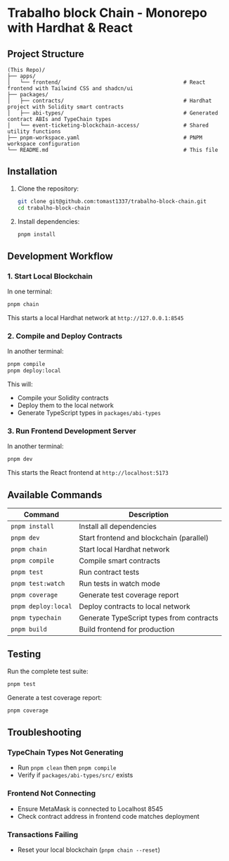 # Trabalho block Chain - Monorepo with Hardhat & React

## Project Structure

```
(This Repo)/
├── apps/
│   └── frontend/                                       # React frontend with Tailwind CSS and shadcn/ui
├── packages/
│   ├── contracts/                                      # Hardhat project with Solidity smart contracts
│   ├── abi-types/                                      # Generated contract ABIs and TypeChain types
│   └── event-ticketing-blockchain-access/              # Shared utility functions
├── pnpm-workspace.yaml                                 # PNPM workspace configuration
└── README.md                                           # This file
```

## Installation

1. Clone the repository:

   ```bash
   git clone git@github.com:tomast1337/trabalho-block-chain.git
   cd trabalho-block-chain
   ```

2. Install dependencies:
   ```bash
   pnpm install
   ```

## Development Workflow

### 1. Start Local Blockchain

In one terminal:

```bash
pnpm chain
```

This starts a local Hardhat network at `http://127.0.0.1:8545`

### 2. Compile and Deploy Contracts

In another terminal:

```bash
pnpm compile
pnpm deploy:local
```

This will:

- Compile your Solidity contracts
- Deploy them to the local network
- Generate TypeScript types in `packages/abi-types`

### 3. Run Frontend Development Server

In another terminal:

```bash
pnpm dev
```

This starts the React frontend at `http://localhost:5173`

## Available Commands

| Command             | Description                              |
| ------------------- | ---------------------------------------- |
| `pnpm install`      | Install all dependencies                 |
| `pnpm dev`          | Start frontend and blockchain (parallel) |
| `pnpm chain`        | Start local Hardhat network              |
| `pnpm compile`      | Compile smart contracts                  |
| `pnpm test`         | Run contract tests                       |
| `pnpm test:watch`   | Run tests in watch mode                  |
| `pnpm coverage`     | Generate test coverage report            |
| `pnpm deploy:local` | Deploy contracts to local network        |
| `pnpm typechain`    | Generate TypeScript types from contracts |
| `pnpm build`        | Build frontend for production            |

## Testing

Run the complete test suite:

```bash
pnpm test
```

Generate a test coverage report:

```bash
pnpm coverage
```

## Troubleshooting

### TypeChain Types Not Generating

- Run `pnpm clean` then `pnpm compile`
- Verify if `packages/abi-types/src/` exists

### Frontend Not Connecting

- Ensure MetaMask is connected to Localhost 8545
- Check contract address in frontend code matches deployment

### Transactions Failing

- Reset your local blockchain (`pnpm chain --reset`)
